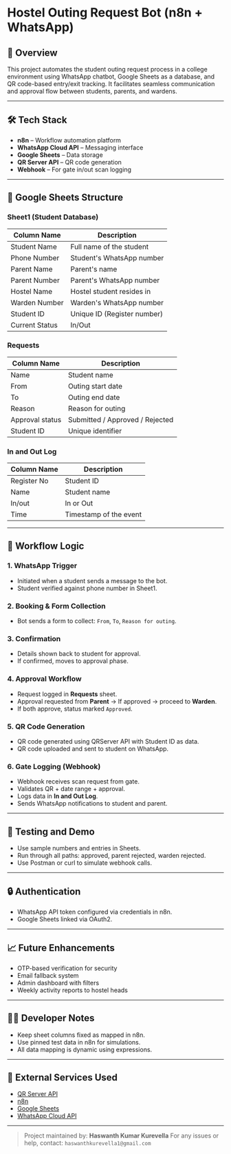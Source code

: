 # Hostel Outing Request Bot (n8n + WhatsApp)

## 📌 Overview
This project automates the student outing request process in a college environment using WhatsApp chatbot, Google Sheets as a database, and QR code-based entry/exit tracking. It facilitates seamless communication and approval flow between students, parents, and wardens.

---

## 🛠️ Tech Stack
- **n8n** – Workflow automation platform
- **WhatsApp Cloud API** – Messaging interface
- **Google Sheets** – Data storage
- **QR Server API** – QR code generation
- **Webhook** – For gate in/out scan logging

---

## 📁 Google Sheets Structure

### Sheet1 (Student Database)
| Column Name        | Description                  |
|--------------------|------------------------------|
| Student Name       | Full name of the student     |
| Phone Number       | Student's WhatsApp number    |
| Parent Name        | Parent's name                |
| Parent Number      | Parent's WhatsApp number     |
| Hostel Name        | Hostel student resides in    |
| Warden Number      | Warden's WhatsApp number     |
| Student ID         | Unique ID (Register number)  |
| Current Status     | In/Out                       |

### Requests
| Column Name       | Description                    |
|-------------------|--------------------------------|
| Name              | Student name                   |
| From              | Outing start date              |
| To                | Outing end date                |
| Reason            | Reason for outing              |
| Approval status   | Submitted / Approved / Rejected|
| Student ID        | Unique identifier              |

### In and Out Log
| Column Name       | Description            |
|-------------------|------------------------|
| Register No       | Student ID             |
| Name              | Student name           |
| In/out            | In or Out              |
| Time              | Timestamp of the event |

---

## 🔄 Workflow Logic

### 1. WhatsApp Trigger
- Initiated when a student sends a message to the bot.
- Student verified against phone number in Sheet1.

### 2. Booking & Form Collection
- Bot sends a form to collect: `From`, `To`, `Reason for outing`.

### 3. Confirmation
- Details shown back to student for approval.
- If confirmed, moves to approval phase.

### 4. Approval Workflow
- Request logged in **Requests** sheet.
- Approval requested from **Parent** → If approved → proceed to **Warden**.
- If both approve, status marked `Approved`.

### 5. QR Code Generation
- QR code generated using QRServer API with Student ID as data.
- QR code uploaded and sent to student on WhatsApp.

### 6. Gate Logging (Webhook)
- Webhook receives scan request from gate.
- Validates QR + date range + approval.
- Logs data in **In and Out Log**.
- Sends WhatsApp notifications to student and parent.

---

## 🧪 Testing and Demo
- Use sample numbers and entries in Sheets.
- Run through all paths: approved, parent rejected, warden rejected.
- Use Postman or curl to simulate webhook calls.

---

## 🔒 Authentication
- WhatsApp API token configured via credentials in n8n.
- Google Sheets linked via OAuth2.

---

## 📈 Future Enhancements
- OTP-based verification for security
- Email fallback system
- Admin dashboard with filters
- Weekly activity reports to hostel heads

---

## 👨‍💻 Developer Notes
- Keep sheet columns fixed as mapped in n8n.
- Use pinned test data in n8n for simulations.
- All data mapping is dynamic using expressions.

---

## 🔗 External Services Used
- [QR Server API](https://goqr.me/api/)
- [n8n](https://n8n.io/)
- [Google Sheets](https://sheets.google.com)
- [WhatsApp Cloud API](https://developers.facebook.com/docs/whatsapp/cloud-api)

---

> Project maintained by: **Haswanth Kumar Kurevella**
> For any issues or help, contact: `haswanthkurevella1@gmail.com`

